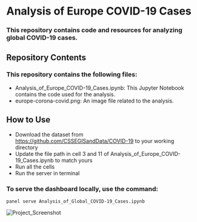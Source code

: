 # Analysis of Europe COVID-19 Cases

### This repository contains code and resources for analyzing global COVID-19 cases.

## Repository Contents

### This repository contains the following files:
- Analysis_of_Europe_COVID-19_Cases.ipynb: This Jupyter Notebook contains the code used for the analysis.
- europe-corona-covid.png: An image file related to the analysis.

## How to Use

- Download the dataset from https://github.com/CSSEGISandData/COVID-19 to your working directory
- Update the file path in cell 3 and 11 of Analysis_of_Europe_COVID-19_Cases.ipynb to match yours
- Run all the cells
- Run the server in terminal

### To serve the dashboard locally, use the command:
```
panel serve Analysis_of_Global_COVID-19_Cases.ipynb
```

![Project_Screenshot](https://github.com/itsveence/Analysis-of-Global-COVID-19-Cases/assets/20642373/cde40f77-4e93-4984-a21b-ec8c0c93b93f)